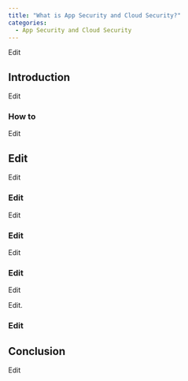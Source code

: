 ```yaml
---
title: "What is App Security and Cloud Security?"
categories:
  - App Security and Cloud Security
---
```


Edit

## Introduction

Edit

### How to

Edit

## Edit

Edit

### Edit

Edit

### Edit

Edit

### Edit

Edit

Edit.

### Edit


## Conclusion

Edit